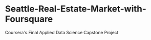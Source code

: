 # Seattle-Real-Estate-Market-with-Foursquare
 Coursera's Final Applied Data Science Capstone Project
